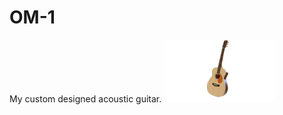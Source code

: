 # OM-1
My custom designed acoustic guitar.
<img src="/images/VredrayAlpha1.png" alt="3D Render of Guitar" style="height: 100px;"/>
